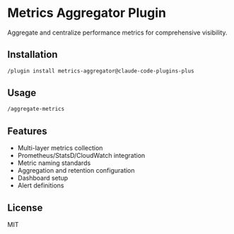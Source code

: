 # Metrics Aggregator Plugin

Aggregate and centralize performance metrics for comprehensive visibility.

## Installation

```bash
/plugin install metrics-aggregator@claude-code-plugins-plus
```

## Usage

```bash
/aggregate-metrics
```

## Features

- Multi-layer metrics collection
- Prometheus/StatsD/CloudWatch integration
- Metric naming standards
- Aggregation and retention configuration
- Dashboard setup
- Alert definitions

## License

MIT
